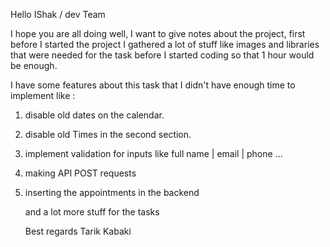 Hello IShak / dev Team

I hope you are all doing well, I want to give notes about the project, first before I started the project I gathered a lot of stuff like images and libraries that were needed for the task before I started coding so that 1 hour would be enough.

I have some features about this task that I didn't have enough time to implement like :

1. disable old dates on the calendar.
2. disable old Times in the second section.
3. implement validation for inputs like full name | email | phone ...
4. making API POST requests
5. inserting the appointments in the backend

   and a lot more stuff for the tasks 

   Best regards
   Tarik Kabaki
